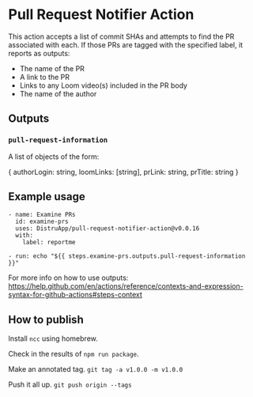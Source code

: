 # Pull Request Notifier Action

This action accepts a list of commit SHAs and attempts to find the PR associated with
each.  If those PRs are tagged with the specified label, it reports as outputs:

- The name of the PR
- A link to the PR
- Links to any Loom video(s) included in the PR body
- The name of the author

## Outputs

### `pull-request-information`

A list of objects of the form:

{
  authorLogin: string,
  loomLinks: [string],
  prLink: string,
  prTitle: string
}

## Example usage

```
- name: Examine PRs
  id: examine-prs
  uses: DistruApp/pull-request-notifier-action@v0.0.16
  with:
    label: reportme

- run: echo "${{ steps.examine-prs.outputs.pull-request-information }}"
```

For more info on how to use outputs: https://help.github.com/en/actions/reference/contexts-and-expression-syntax-for-github-actions#steps-context

## How to publish

Install `ncc` using homebrew.

Check in the results of `npm run package`.

Make an annotated tag. `git tag -a v1.0.0 -m v1.0.0`

Push it all up. `git push origin --tags`